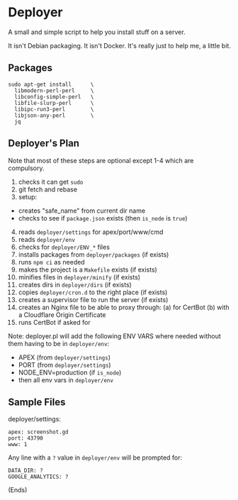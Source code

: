 # Deployer #

A small and simple script to help you install stuff on a server.

It isn't Debian packaging. It isn't Docker. It's really just to help me, a little bit.

## Packages #

```
sudo apt-get install      \
  libmodern-perl-perl     \
  libconfig-simple-perl   \
  libfile-slurp-perl      \
  libipc-run3-perl        \
  libjson-any-perl        \
  jq
```

## Deployer's Plan

Note that most of these steps are optional except 1-4 which are compulsory.

 1. checks it can get `sudo`
 2. git fetch and rebase
 3. setup:
   * creates "safe_name" from current dir name
   * checks to see if `package.json` exists (then `is_node` is `true`)
 4. reads `deployer/settings` for apex/port/www/cmd
 5. reads `deployer/env`
 6. checks for `deployer/ENV_*` files
 7. installs packages from `deployer/packages` (if exists)
 8. runs `npm ci` as needed
 9. makes the project is a `Makefile` exists (if exists)
10. minifies files in `deployer/minify` (if exists)
11. creates dirs in `deployer/dirs` (if exists)
12. copies `deployer/cron.d` to the right place (if exists)
13. creates a supervisor file to run the server (if exists)
14. creates an Nginx file to be able to proxy through:
  (a) for CertBot
  (b) with a Cloudflare Origin Certificate
15. runs CertBot if asked for

Note: deployer.pl will add the following ENV VARS where needed without them
having to be in `deployer/env`:

* APEX (from `deployer/settings`)
* PORT (from `deployer/settings`)
* NODE_ENV=production (if `is_node`)
* then all env vars in `deployer/env`

## Sample Files

deployer/settings:

```
apex: screenshot.gd
port: 43790
www: 1
```

Any line with a `?` value in `deployer/env` will be prompted for:

```
DATA_DIR: ?
GOOGLE_ANALYTICS: ?
```

(Ends)
